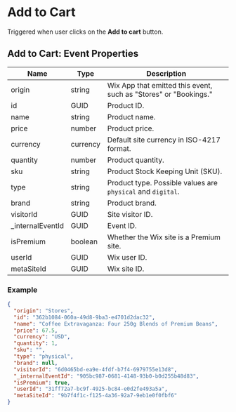# Add to Cart

Triggered when user clicks on the **Add to cart** button.

## Add to Cart: Event Properties

| Name              | Type     | Description                                                      |
| ----------------- | -------- | ---------------------------------------------------------------- |
| origin            | string   | Wix App that emitted this event, such as "Stores" or "Bookings." |
| id                | GUID     | Product ID.                                                      |
| name              | string   | Product name.                                                    |
| price             | number   | Product price.                                                   |
| currency          | currency | Default site currency in ISO-4217 format.                        |
| quantity          | number   | Product quantity.                                                |
| sku               | string   | Product Stock Keeping Unit (SKU).                                |
| type              | string   | Product type. Possible values are `physical` and `digital`.      |
| brand             | string   | Product brand.                                                   |
| visitorId         | GUID     | Site visitor ID.                                                 |
| _internalEventId  | GUID     | Event ID.                                                        |
| isPremium         | boolean  | Whether the Wix site is a Premium site.                          |
| userId            | GUID     | Wix user ID.                                                     |
| metaSiteId        | GUID     | Wix site ID.                                                     |

### Example

```json
{
  "origin": "Stores",
  "id": "362b1084-060a-49d8-9ba3-e4701d2dac32",
  "name": "Coffee Extravaganza: Four 250g Blends of Premium Beans",
  "price": 67.5,
  "currency": "USD",
  "quantity": 1,
  "sku": "",
  "type": "physical",
  "brand": null,
  "visitorId": "6d0465bd-ea9e-4fdf-b7f4-6979755e13d8",
  "_internalEventId": "905bc987-0681-4148-93b0-b0d255b48d83",
  "isPremium": true,
  "userId": "31ff72a7-bc9f-4925-bc84-e0d2fe493a5a",
  "metaSiteId": "9b7f4f1c-f125-4a36-92a7-9eb1e0f0fbf6"
}
```
